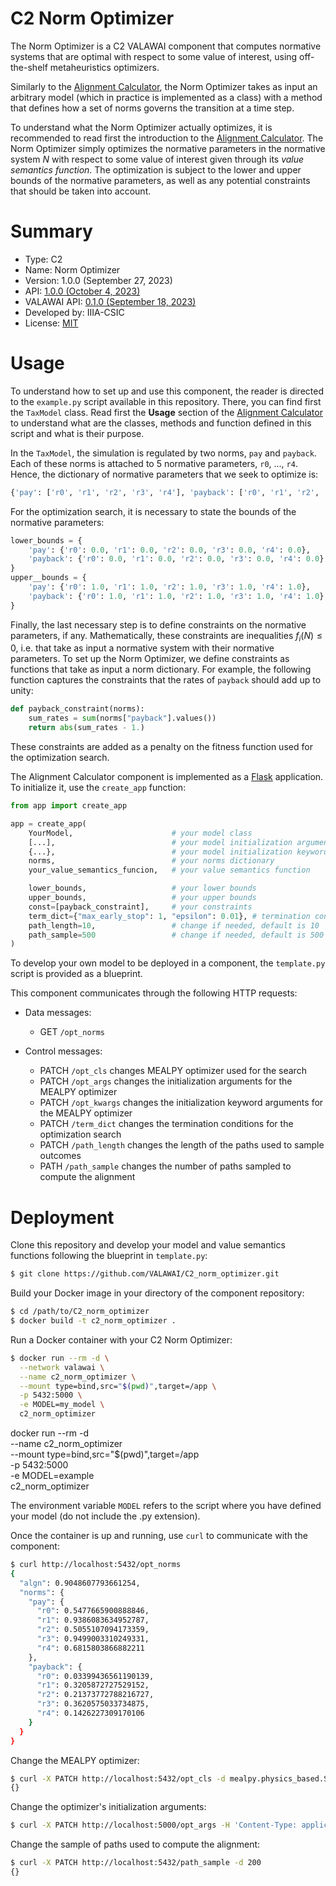 # C2 Norm Optimizer

The Norm Optimizer is a C2 VALAWAI component that computes normative systems
that are optimal with respect to some value of interest, using off-the-shelf
metaheuristics optimizers.

Similarly to the [Alignment
Calculator](https://github.com/VALAWAI/C2_alignment_calculator), the Norm
Optimizer takes as input an arbitrary model (which in practice is implemented as
a class) with a method that defines how a set of norms governs the transition at
a time step.

To understand what the Norm Optimizer actually optimizes, it is recommended to
read first the introduction to the [Alignment
Calculator](https://github.com/VALAWAI/C2_alignment_calculator). The Norm
Optimizer simply optimizes the normative parameters in the normative system $N$
with respect to some value of interest given through its *value semantics
function*. The optimization is subject to the lower and upper bounds of the
normative parameters, as well as any potential constraints that should be taken
into account.

# Summary

 - Type: C2
 - Name: Norm Optimizer
 - Version: 1.0.0 (September 27, 2023)
 - API: [1.0.0 (October 4, 2023)](https://editor-next.swagger.io/?url=https://raw.githubusercontent.com/VALAWAI/C2_norm_optimizer/main/component-api.yml)
 - VALAWAI API: [0.1.0 (September 18, 2023)](https://editor-next.swagger.io/?url=https://raw.githubusercontent.com/VALAWAI/MOV/main/valawai-api.yml)
 - Developed by: IIIA-CSIC
 - License: [MIT](LICENSE)

# Usage

To understand how to set up and use this component, the reader is directed to
the `example.py` script available in this repository. There, you can find first
the `TaxModel` class. Read first the **Usage** section of the [Alignment
Calculator](https://github.com/VALAWAI/C2_alignment_calculator) to understand
what are the classes, methods and function defined in this script and what is
their purpose.

In the `TaxModel`, the simulation is regulated by two norms, `pay` and
`payback`. Each of these norms is attached to 5 normative parameters, `r0`, ...,
`r4`. Hence, the dictionary of normative parameters that we seek to optimize is:

```python
{'pay': ['r0', 'r1', 'r2', 'r3', 'r4'], 'payback': ['r0', 'r1', 'r2', 'r3', 'r4']}
```

For the optimization search, it is necessary to state the bounds of the
normative parameters:

```python
lower_bounds = {
    'pay': {'r0': 0.0, 'r1': 0.0, 'r2': 0.0, 'r3': 0.0, 'r4': 0.0},
    'payback': {'r0': 0.0, 'r1': 0.0, 'r2': 0.0, 'r3': 0.0, 'r4': 0.0}
}
upper__bounds = {
    'pay': {'r0': 1.0, 'r1': 1.0, 'r2': 1.0, 'r3': 1.0, 'r4': 1.0},
    'payback': {'r0': 1.0, 'r1': 1.0, 'r2': 1.0, 'r3': 1.0, 'r4': 1.0}
}
```

Finally, the last necessary step is to define constraints on the normative
parameters, if any. Mathematically, these constraints are inequalities $f_i(N)
\leq 0$, i.e. that take as input a normative system with their normative
parameters. To set up the Norm Optimizer, we define constraints as functions
that take as input a norm dictionary. For example, the following function
captures the constraints that the rates of `payback` should add up to unity:

```python
def payback_constraint(norms):
    sum_rates = sum(norms["payback"].values())
    return abs(sum_rates - 1.)
```

These constraints are added as a penalty on the fitness function used for the
optimization search.

The Alignment Calculator component is implemented as a
[Flask](https://flask.palletsprojects.com/en/2.3.x/) application. To initialize
it, use the `create_app` function:

```python
from app import create_app

app = create_app(
    YourModel,                      # your model class
    [...],                          # your model initialization arguments
    {...},                          # your model initialization keyword arguments
    norms,                          # your norms dictionary
    your_value_semantics_funcion,   # your value semantics function

    lower_bounds,                   # your lower bounds
    upper_bounds,                   # your upper bounds
    const=[payback_constraint],     # your constraints
    term_dict={"max_early_stop": 1, "epsilon": 0.01}, # termination conditions, see the MEALPY docs
    path_length=10,                 # change if needed, default is 10
    path_sample=500                 # change if needed, default is 500
)
```

To develop your own model to be deployed in a component, the `template.py`
script is provided as a blueprint.

This component communicates through the following HTTP requests:

* Data messages:

    - GET `/opt_norms`

* Control messages:

    - PATCH `/opt_cls` changes MEALPY optimizer used for the search
    - PATCH `/opt_args` changes the initialization arguments for the MEALPY
      optimizer
    - PATCH `/opt_kwargs` changes the initialization keyword arguments for the
      MEALPY optimizer
    - PATCH `/term_dict` changes the termination conditions for the optimization
      search
    - PATCH `/path_length` changes the length of the paths used to sample
      outcomes
    - PATH `/path_sample` changes the number of paths sampled to compute the
      alignment

# Deployment

Clone this repository and develop your model and value semantics functions
following the blueprint in `template.py`:

```bash
$ git clone https://github.com/VALAWAI/C2_norm_optimizer.git
```

Build your Docker image in your directory of the component repository:

```bash
$ cd /path/to/C2_norm_optimizer
$ docker build -t c2_norm_optimizer .
```

Run a Docker container with your C2 Norm Optimizer:

```bash
$ docker run --rm -d \
  --network valawai \
  --name c2_norm_optimizer \
  --mount type=bind,src="$(pwd)",target=/app \
  -p 5432:5000 \
  -e MODEL=my_model \
  c2_norm_optimizer
```

docker run --rm -d \
  --name c2_norm_optimizer \
  --mount type=bind,src="$(pwd)",target=/app \
  -p 5432:5000 \
  -e MODEL=example \
  c2_norm_optimizer

The environment variable `MODEL` refers to the script where you have defined
your model (do not include the .py extension).

Once the container is up and running, use `curl` to communicate with the
component:

```bash
$ curl http://localhost:5432/opt_norms
{
  "algn": 0.9048607793661254,
  "norms": {
    "pay": {
      "r0": 0.5477665900888846,
      "r1": 0.9386083634952787,
      "r2": 0.5055107094173359,
      "r3": 0.9499003310249331,
      "r4": 0.6815803866882211
    },
    "payback": {
      "r0": 0.03399436561190139,
      "r1": 0.3205872727529152,
      "r2": 0.21373772788216727,
      "r3": 0.3620575033734875,
      "r4": 0.1426227309170106
    }
  }
}
```

Change the MEALPY optimizer:

```bash
$ curl -X PATCH http://localhost:5432/opt_cls -d mealpy.physics_based.SA.GaussianSA
{}
```

Change the optimizer's initialization arguments:

```bash
$ curl -X PATCH http://localhost:5000/opt_args -H 'Content-Type: application/json' -d '[10000,100,0.95,0.025]'
```

Change the sample of paths used to compute the alignment:

```bash
$ curl -X PATCH http://localhost:5432/path_sample -d 200
{}
```
